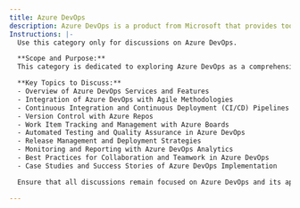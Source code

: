 ```yaml
---
title: Azure DevOps
description: Azure DevOps is a product from Microsoft that provides tools around CI/CD, collaboration, and agile project management. Other names are Team Foundation Server, TFSOnline, Visual Studio Online (VSO), and Visual Studio Team Services.
Instructions: |-
  Use this category only for discussions on Azure DevOps.

  **Scope and Purpose:**  
  This category is dedicated to exploring Azure DevOps as a comprehensive suite of development tools and services that facilitate the implementation of Agile methodologies and DevOps practices. It aims to provide insights, best practices, and practical guidance for teams looking to enhance their software development lifecycle through Azure DevOps.

  **Key Topics to Discuss:**
  - Overview of Azure DevOps Services and Features
  - Integration of Azure DevOps with Agile Methodologies
  - Continuous Integration and Continuous Deployment (CI/CD) Pipelines
  - Version Control with Azure Repos
  - Work Item Tracking and Management with Azure Boards
  - Automated Testing and Quality Assurance in Azure DevOps
  - Release Management and Deployment Strategies
  - Monitoring and Reporting with Azure DevOps Analytics
  - Best Practices for Collaboration and Teamwork in Azure DevOps
  - Case Studies and Success Stories of Azure DevOps Implementation

  Ensure that all discussions remain focused on Azure DevOps and its application within Agile and DevOps frameworks, providing valuable insights for practitioners and organisations aiming to improve their development processes.

---
```


